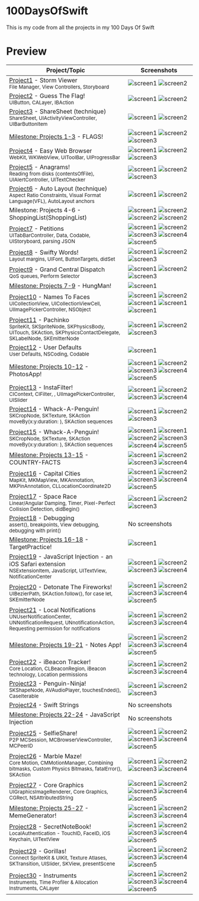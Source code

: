 # 100DaysOfSwift
This is my code from all the projects in my 100 Days Of Swift

# Preview
| Project/Topic | Screenshots |
| --------------|------------ |
| [Project1](https://github.com/khumargirdhar/100DaysOfSwift/tree/main/01-Project1%20(UITableView)) - Storm Viewer <br/><sub> File Manager, View Controllers, Storyboard </sub>| ![screen1](https://github.com/khumargirdhar/100DaysOfSwift/blob/main/01-Project1%20(UITableView)/Screenshots/small/P1-01.png) ![screen2](https://github.com/khumargirdhar/100DaysOfSwift/blob/main/01-Project1%20(UITableView)/Screenshots/small/P1-02.png) |
[Project2](https://github.com/khumargirdhar/100DaysOfSwift/tree/main/02-Project2) - Guess The Flag! <br/><sub> UIButton, CALayer, IBAction</sub> | ![screen1](https://github.com/khumargirdhar/100DaysOfSwift/blob/main/02-Project2/Screenshots/small/P2-01.png) ![screen2](https://github.com/khumargirdhar/100DaysOfSwift/blob/main/02-Project2/Screenshots/small/P2-02.png) | 
[Project3](https://github.com/khumargirdhar/100DaysOfSwift/tree/main/03-Project3) - ShareSheet (technique) <br/><sub> ShareSheet, UIActivityViewController, UIBarButtonItem</sub>| ![screen1](https://github.com/khumargirdhar/100DaysOfSwift/blob/main/03-Project3/Screenshots/small/P3-01.png) ![screen2](https://github.com/khumargirdhar/100DaysOfSwift/blob/main/03-Project3/Screenshots/small/P3-02.png) |
[Milestone: Projects 1-3](https://github.com/khumargirdhar/100DaysOfSwift/tree/main/04-FLAGS!%20(Milestone-Projects-1-3)) - FLAGS! | ![screen1](https://github.com/khumargirdhar/100DaysOfSwift/blob/main/04-FLAGS!%20(Milestone-Projects-1-3)/Screenshots/small/M1-01.png) ![screen2](https://github.com/khumargirdhar/100DaysOfSwift/blob/main/04-FLAGS!%20(Milestone-Projects-1-3)/Screenshots/small/M1-02.png) ![screen3](https://github.com/khumargirdhar/100DaysOfSwift/blob/main/04-FLAGS!%20(Milestone-Projects-1-3)/Screenshots/small/M1-03.png)|
[Project4](https://github.com/khumargirdhar/100DaysOfSwift/tree/main/04-Project4) - Easy Web Browser <br/><sub>WebKit, WKWebView, UIToolBar, UIProgressBar</sub> | ![screen1](https://github.com/khumargirdhar/100DaysOfSwift/blob/main/05-Project4/Screenshots/small/P4-01.png) ![screen2](https://github.com/khumargirdhar/100DaysOfSwift/blob/main/05-Project4/Screenshots/small/P4-02.png) ![screen3](https://github.com/khumargirdhar/100DaysOfSwift/blob/main/05-Project4/Screenshots/small/P4-03.png)|
[Project5](https://github.com/khumargirdhar/100DaysOfSwift/tree/main/06-Project5) - Anagrams!<br/><sub>Reading from disks (contentsOfFile), UIAlertController, UITextChecker</sub> | ![screen1](https://github.com/khumargirdhar/100DaysOfSwift/blob/main/06-Project5/Screenshots/small/P5-01.png) ![screen2](https://github.com/khumargirdhar/100DaysOfSwift/blob/main/06-Project5/Screenshots/small/P5-02.png) ![screen3](https://github.com/khumargirdhar/100DaysOfSwift/blob/main/06-Project5/Screenshots/small/P5-03.png)|
[Project6](https://github.com/khumargirdhar/100DaysOfSwift/tree/main/07B-Project6b) - Auto Layout (technique)<br/><sub>Aspect Ratio Constraints, Visual Format Language(VFL), AutoLayout anchors</sub> | ![screen1](https://github.com/khumargirdhar/100DaysOfSwift/blob/main/07B-Project6b/Screenshots/small/P6-01.png) ![screen2](https://github.com/khumargirdhar/100DaysOfSwift/blob/main/07B-Project6b/Screenshots/small/P6-02.png) |
Milestone: Projects 4-6 - ShoppingList(ShoppingList)| ![screen1](https://github.com/khumargirdhar/100DaysOfSwift/blob/main/08-ShoppingList%20(Milestone-Projects-4-6)/Screenshots/small/M2-01.png) ![screen2](https://github.com/khumargirdhar/100DaysOfSwift/blob/main/08-ShoppingList%20(Milestone-Projects-4-6)/Screenshots/small/M2-02.png) ![screen2](https://github.com/khumargirdhar/100DaysOfSwift/blob/main/08-ShoppingList%20(Milestone-Projects-4-6)/Screenshots/small/M2-03.png) ![screen2](https://github.com/khumargirdhar/100DaysOfSwift/blob/main/08-ShoppingList%20(Milestone-Projects-4-6)/Screenshots/small/M2-04.png) |
[Project7](https://github.com/khumargirdhar/100DaysOfSwift/tree/main/09-Project7) - Petitions<br/><sub>UITabBarController, Data, Codable, UIStoryboard, parsing JSON</sub> | ![screen1](https://github.com/khumargirdhar/100DaysOfSwift/blob/main/09-Project7/Screenshots/small/P7-01.png) ![screen2](https://github.com/khumargirdhar/100DaysOfSwift/blob/main/09-Project7/Screenshots/small/P7-02.png) ![screen3](https://github.com/khumargirdhar/100DaysOfSwift/blob/main/09-Project7/Screenshots/small/P7-03.png) ![screen4](https://github.com/khumargirdhar/100DaysOfSwift/blob/main/09-Project7/Screenshots/small/P7-04.png) ![screen5](https://github.com/khumargirdhar/100DaysOfSwift/blob/main/09-Project7/Screenshots/small/P7-05.png)|
[Project8](https://github.com/khumargirdhar/100DaysOfSwift/tree/main/10-Project8) - Swifty Words! <br/><sub>Layout margins, UIFont, ButtonTargets, didSet</sub> | ![screen1](https://github.com/khumargirdhar/100DaysOfSwift/blob/main/10-Project8/Screenshots/small/P8-01.png) ![screen2](https://github.com/khumargirdhar/100DaysOfSwift/blob/main/10-Project8/Screenshots/small/P8-02.png) ![screen3](https://github.com/khumargirdhar/100DaysOfSwift/blob/main/10-Project8/Screenshots/small/P8-03.png)|
[Project9](https://github.com/khumargirdhar/100DaysOfSwift/tree/main/11-Project9) - Grand Central Dispatch <br/><sub>QoS queues, Perform Selector</sub> | ![screen1](https://github.com/khumargirdhar/100DaysOfSwift/blob/main/11-Project9/Screenshots/small/P9-01.png) ![screen2](https://github.com/khumargirdhar/100DaysOfSwift/blob/main/11-Project9/Screenshots/small/P9-02.png) ![screen3](https://github.com/khumargirdhar/100DaysOfSwift/blob/main/11-Project9/Screenshots/small/P9-03.png) |
[Milestone: Projects 7-9](https://github.com/khumargirdhar/100DaysOfSwift/tree/main/12-HungMan%20(Milestone-Projects-7-9)) - HungMan! | ![screen1](https://github.com/khumargirdhar/100DaysOfSwift/blob/main/12-HungMan%20(Milestone-Projects-7-9)/Screenshots/small/M3-01.png)|
[Project10](https://github.com/khumargirdhar/100DaysOfSwift/tree/main/13-Project10) - Names To Faces <br/><sub>UICollectionView, UICollectionViewCell, UIImagePickerController, NSObject</sub> | ![screen1](https://github.com/khumargirdhar/100DaysOfSwift/blob/main/13-Project10/Screenshots/small/P10-01.png) ![screen2](https://github.com/khumargirdhar/100DaysOfSwift/blob/main/13-Project10/Screenshots/small/P10-02.png) ![screen1](https://github.com/khumargirdhar/100DaysOfSwift/blob/main/13-Project10/Screenshots/small/P10-03.png) ![screen1](https://github.com/khumargirdhar/100DaysOfSwift/blob/main/13-Project10/Screenshots/small/P10-04.png) ![screen1](https://github.com/khumargirdhar/100DaysOfSwift/blob/main/13-Project10/Screenshots/small/P10-05.png) |
[Project11](https://github.com/khumargirdhar/100DaysOfSwift/tree/main/14-Project11) - Pachinko <br/><sub>SpriteKit, SKSpriteNode, SKPhysicsBody, UITouch, SKAction, SKPhysicsContactDelegate, SKLabelNode, SKEmitterNode</sub> | ![screen1](https://github.com/khumargirdhar/100DaysOfSwift/blob/main/14-Project11/Screenshots/small/P11-01.png) ![screen2](https://github.com/khumargirdhar/100DaysOfSwift/blob/main/14-Project11/Screenshots/small/P11-02.png) ![screen3](https://github.com/khumargirdhar/100DaysOfSwift/blob/main/14-Project11/Screenshots/small/P11-03.png) |
[Project12](https://github.com/khumargirdhar/100DaysOfSwift/tree/main/15B-Project12b) - User Defaults <br/><sub>User Defaults, NSCoding, Codable</sub> | ![screen1](https://github.com/khumargirdhar/100DaysOfSwift/blob/main/15B-Project12a/Screenshots/small/P12-01.png) |
[Milestone: Projects 10-12](https://github.com/khumargirdhar/100DaysOfSwift/tree/main/16-PhotosApp%20(Milestone-Projects-10-12)) - PhotosApp! | ![screen1](https://github.com/khumargirdhar/100DaysOfSwift/blob/main/16-PhotosApp%20(Milestone-Projects-10-12)/Screenshots/small/M4-01.png) ![screen2](https://github.com/khumargirdhar/100DaysOfSwift/blob/main/16-PhotosApp%20(Milestone-Projects-10-12)/Screenshots/small/M4-02.png) ![screen3](https://github.com/khumargirdhar/100DaysOfSwift/blob/main/16-PhotosApp%20(Milestone-Projects-10-12)/Screenshots/small/M4-03.png) ![screen4](https://github.com/khumargirdhar/100DaysOfSwift/blob/main/16-PhotosApp%20(Milestone-Projects-10-12)/Screenshots/small/M4-04.png) ![screen5](https://github.com/khumargirdhar/100DaysOfSwift/blob/main/16-PhotosApp%20(Milestone-Projects-10-12)/Screenshots/small/M4-05.png)|
[Project13](https://github.com/khumargirdhar/100DaysOfSwift/tree/main/17-Project13) - InstaFilter! <br/><sub>CIContext, CIFilter, , UIImagePickerController, UISlider</sub> | ![screen1](https://github.com/khumargirdhar/100DaysOfSwift/blob/main/17-Project13/Screenshots/small/P13-01.png) ![screen2](https://github.com/khumargirdhar/100DaysOfSwift/blob/main/17-Project13/Screenshots/small/P13-02.png) ![screen3](https://github.com/khumargirdhar/100DaysOfSwift/blob/main/17-Project13/Screenshots/small/P13-03.png) ![screen4](https://github.com/khumargirdhar/100DaysOfSwift/blob/main/17-Project13/Screenshots/small/P13-04.png)|
[Project14](https://github.com/khumargirdhar/100DaysOfSwift/tree/main/18-Project14) - Whack-A-Penguin! <br/><sub>SKCropNode, SKTexture, SKAction moveBy(x:y:duration: ), SKAction sequences</sub> | ![screen1](https://github.com/khumargirdhar/100DaysOfSwift/blob/main/18-Project14/Screenshots/small/P14-01.png) ![screen2](https://github.com/khumargirdhar/100DaysOfSwift/blob/main/18-Project14/Screenshots/small/P14-02.png) ![screen3](https://github.com/khumargirdhar/100DaysOfSwift/blob/main/18-Project14/Screenshots/small/P14-03.png) |
[Project15](https://github.com/khumargirdhar/100DaysOfSwift/tree/main/19-Project15) - Whack-A-Penguin! <br/><sub>SKCropNode, SKTexture, SKAction moveBy(x:y:duration: ), SKAction sequences</sub> | ![screen1](https://github.com/khumargirdhar/100DaysOfSwift/blob/main/19-Project15/Screenshots/small/P15-01.png)  ![screen1](https://github.com/khumargirdhar/100DaysOfSwift/blob/main/19-Project15/Screenshots/small/P15-01.png) ![screen2](https://github.com/khumargirdhar/100DaysOfSwift/blob/main/19-Project15/Screenshots/small/P15-02.png) ![screen3](https://github.com/khumargirdhar/100DaysOfSwift/blob/main/19-Project15/Screenshots/small/P15-03.png) ![screen4](https://github.com/khumargirdhar/100DaysOfSwift/blob/main/19-Project15/Screenshots/small/P15-04.png) ![screen5](https://github.com/khumargirdhar/100DaysOfSwift/blob/main/19-Project15/Screenshots/small/P15-05.png) |
[Milestone: Projects 13-15](https://github.com/khumargirdhar/100DaysOfSwift/tree/main/20-COUNTRY-FACTS%20(Milestone-Projects-13-15)) - COUNTRY-FACTS | ![screen1](https://github.com/khumargirdhar/100DaysOfSwift/blob/main/20-COUNTRY-FACTS%20(Milestone-Projects-13-15)/Screenshots/small/M5-01.png)  ![screen2](https://github.com/khumargirdhar/100DaysOfSwift/blob/main/20-COUNTRY-FACTS%20(Milestone-Projects-13-15)/Screenshots/small/M5-02.png) ![screen3](https://github.com/khumargirdhar/100DaysOfSwift/blob/main/20-COUNTRY-FACTS%20(Milestone-Projects-13-15)/Screenshots/small/M5-03.png) ![screen4](https://github.com/khumargirdhar/100DaysOfSwift/blob/main/20-COUNTRY-FACTS%20(Milestone-Projects-13-15)/Screenshots/small/M5-04.png) |
[Project16](https://github.com/khumargirdhar/100DaysOfSwift/tree/main/21-Project16) - Capital Cities <br/><sub>MapKit, MKMapView, MKAnnotation, MKPinAnnotation, CLLocationCoordinate2D</sub> | ![screen1](https://github.com/khumargirdhar/100DaysOfSwift/blob/main/21-Project16/Screenshots/small/P16-01.png)  ![screen2](https://github.com/khumargirdhar/100DaysOfSwift/blob/main/21-Project16/Screenshots/small/P16-02.png) ![screen3](https://github.com/khumargirdhar/100DaysOfSwift/blob/main/21-Project16/Screenshots/small/P16-03.png) ![screen4](https://github.com/khumargirdhar/100DaysOfSwift/blob/main/21-Project16/Screenshots/small/P16-04.png) ![screen5](https://github.com/khumargirdhar/100DaysOfSwift/blob/main/21-Project16/Screenshots/small/P16-05.png)|
[Project17](https://github.com/khumargirdhar/100DaysOfSwift/tree/main/22-Project17) - Space Race <br/><sub>Linear/Angular Damping, Timer, Pixel-Perfect Collision Detection, didBegin() </sub> | ![screen1](https://github.com/khumargirdhar/100DaysOfSwift/blob/main/22-Project17/Screenshots/small/P17-01.png)  ![screen2](https://github.com/khumargirdhar/100DaysOfSwift/blob/main/22-Project17/Screenshots/small/P17-02.png) ![screen3](https://github.com/khumargirdhar/100DaysOfSwift/blob/main/22-Project17/Screenshots/small/P17-03.png) |
[Project18](https://github.com/khumargirdhar/100DaysOfSwift/tree/main/23-Project18) - Debugging <br/><sub>assert(), breakpoints, View debugging, debugging with print()</sub> | No screenshots |
[Milestone: Projects 16-18](https://github.com/khumargirdhar/100DaysOfSwift/tree/main/24-TargetPractice%20(Milestone-Projects-16-18)) - TargetPractice! | ![screen1](https://github.com/khumargirdhar/100DaysOfSwift/blob/main/24-TargetPractice%20(Milestone-Projects-16-18)/Screenshots/small/M6-01.png) |
[Project19](https://github.com/khumargirdhar/100DaysOfSwift/tree/main/25-Project19) - JavaScript Injection - an iOS Safari extension <br/><sub>NSExtensionItem, JavaScript, UITextView, NotificationCenter</sub> | ![screen1](https://github.com/khumargirdhar/100DaysOfSwift/blob/main/25-Project19/Screenshots/small/P19-01.png) ![screen2](https://github.com/khumargirdhar/100DaysOfSwift/blob/main/25-Project19/Screenshots/small/P19-02.png) ![screen3](https://github.com/khumargirdhar/100DaysOfSwift/blob/main/25-Project19/Screenshots/small/P19-03.png) ![screen4](https://github.com/khumargirdhar/100DaysOfSwift/blob/main/25-Project19/Screenshots/small/P19-04.png) |
[Project20](https://github.com/khumargirdhar/100DaysOfSwift/tree/main/26-Project20) - Detonate The Fireworks! <br/><sub>UIBezierPath, SKAction.follow(), for case let, SKEmitterNode</sub> | ![screen1](https://github.com/khumargirdhar/100DaysOfSwift/blob/main/26-Project20/Screenshots/small/P20-01.png) ![screen2](https://github.com/khumargirdhar/100DaysOfSwift/blob/main/26-Project20/Screenshots/small/P20-02.png) ![screen3](https://github.com/khumargirdhar/100DaysOfSwift/blob/main/26-Project20/Screenshots/small/P20-03.png) ![screen4](https://github.com/khumargirdhar/100DaysOfSwift/blob/main/26-Project20/Screenshots/small/P20-04.png) ![screen5](https://github.com/khumargirdhar/100DaysOfSwift/blob/main/26-Project20/Screenshots/small/P20-05.png) |
[Project21](https://github.com/khumargirdhar/100DaysOfSwift/tree/main/27-Project21) - Local Notifications <br/><sub>UNUserNotificationCenter, UNNotificationRequest, UNnotificationAction, Requesting permission for notifications</sub> | ![screen1](https://github.com/khumargirdhar/100DaysOfSwift/blob/main/27-Project21/Screenshots/small/P21-01.png) ![screen2](https://github.com/khumargirdhar/100DaysOfSwift/blob/main/27-Project21/Screenshots/small/P21-02.png) ![screen3](https://github.com/khumargirdhar/100DaysOfSwift/blob/main/27-Project21/Screenshots/small/P21-03.png) ![screen4](https://github.com/khumargirdhar/100DaysOfSwift/blob/main/27-Project21/Screenshots/small/P21-04.png)|
[Milestone: Projects 19-21](https://github.com/khumargirdhar/100DaysOfSwift/tree/main/28-Notes%20(Milestone-Projects-19-21)) - Notes App! | ![screen1](https://github.com/khumargirdhar/100DaysOfSwift/blob/main/28-Notes%20(Milestone-Projects-19-21)/Screenshots/small/M7-01.png) ![screen2](https://github.com/khumargirdhar/100DaysOfSwift/blob/main/28-Notes%20(Milestone-Projects-19-21)/Screenshots/small/M7-02.png) ![screen3](https://github.com/khumargirdhar/100DaysOfSwift/blob/main/28-Notes%20(Milestone-Projects-19-21)/Screenshots/small/M7-03.png) ![screen4](https://github.com/khumargirdhar/100DaysOfSwift/blob/main/28-Notes%20(Milestone-Projects-19-21)/Screenshots/small/M7-04.png) ![screen5](https://github.com/khumargirdhar/100DaysOfSwift/blob/main/28-Notes%20(Milestone-Projects-19-21)/Screenshots/small/M7-05.png) |
[Project22](https://github.com/khumargirdhar/100DaysOfSwift/tree/main/29-Project22) - iBeacon Tracker! <br/><sub>Core Location, CLBeaconRegion, iBeacon technology, Location permissions</sub> | ![screen1](https://github.com/khumargirdhar/100DaysOfSwift/blob/main/29-Project22/Screenshots/small/P22-01.png) ![screen2](https://github.com/khumargirdhar/100DaysOfSwift/blob/main/29-Project22/Screenshots/small/P22-02.png) ![screen3](https://github.com/khumargirdhar/100DaysOfSwift/blob/main/29-Project22/Screenshots/small/P22-03.png) ![screen4](https://github.com/khumargirdhar/100DaysOfSwift/blob/main/29-Project22/Screenshots/small/P22-04.png) |
[Project23](https://github.com/khumargirdhar/100DaysOfSwift/tree/main/30-Project23) - Penguin-Ninja! <br/><sub>SKShapeNode, AVAudioPlayer, touchesEnded(), CaseIterable</sub> | ![screen1](https://github.com/khumargirdhar/100DaysOfSwift/blob/main/30-Project23/Screenshots/small/P23-01.png) ![screen2](https://github.com/khumargirdhar/100DaysOfSwift/blob/main/30-Project23/Screenshots/small/P23-02.png) ![screen3](https://github.com/khumargirdhar/100DaysOfSwift/blob/main/30-Project23/Screenshots/small/P23-03.png) |
[Project24](https://github.com/khumargirdhar/100DaysOfSwift/tree/main/31-Project24/Project24.playground) - Swift Strings <br/><sub></sub> | No screenshots |
[Milestone: Projects 22-24](https://github.com/khumargirdhar/100DaysOfSwift/tree/main/32-Milestone-Projects-22-24/Consolidation9.playground) - JavaScript Injection <br/><sub></sub> | No screenshots|
[Project25](https://github.com/khumargirdhar/100DaysOfSwift/tree/main/33-Project25) - SelfieShare! <br/><sub>P2P MCSession, MCBrowserViewController, MCPeerID</sub> | ![screen1](https://github.com/khumargirdhar/100DaysOfSwift/blob/main/33-Project25/Screenshots/small/P25-01.png) ![screen2](https://github.com/khumargirdhar/100DaysOfSwift/blob/main/33-Project25/Screenshots/small/P25-02.png) ![screen3](https://github.com/khumargirdhar/100DaysOfSwift/blob/main/33-Project25/Screenshots/small/P25-03.png) ![screen4](https://github.com/khumargirdhar/100DaysOfSwift/blob/main/33-Project25/Screenshots/small/P25-04.png) ![screen5](https://github.com/khumargirdhar/100DaysOfSwift/blob/main/33-Project25/Screenshots/small/P25-05.png) |
[Project26](https://github.com/khumargirdhar/100DaysOfSwift/tree/main/34-Project26) - Marble Maze! <br/><sub>Core Motion, CMMotionManager, Combining bitmasks, Custom Physics Bitmasks, fatalError(), SKAction</sub> | ![screen1](https://github.com/khumargirdhar/100DaysOfSwift/blob/main/34-Project26/Screenshots/small/P26-01.png) ![screen2](https://github.com/khumargirdhar/100DaysOfSwift/blob/main/34-Project26/Screenshots/small/P26-02.png) ![screen3](https://github.com/khumargirdhar/100DaysOfSwift/blob/main/34-Project26/Screenshots/small/P26-03.png) ![screen4](https://github.com/khumargirdhar/100DaysOfSwift/blob/main/34-Project26/Screenshots/small/P26-04.png) |
[Project27](https://github.com/khumargirdhar/100DaysOfSwift/tree/main/35-Project27) - Core Graphics <br/><sub>UIGraphicsImageRenderer, Core Graphics, CGRect, NSAttributedString</sub> | ![screen1](https://github.com/khumargirdhar/100DaysOfSwift/blob/main/35-Project27/Screenshots/small/P27-01.png) ![screen2](https://github.com/khumargirdhar/100DaysOfSwift/blob/main/35-Project27/Screenshots/small/P27-02.png) ![screen3](https://github.com/khumargirdhar/100DaysOfSwift/blob/main/35-Project27/Screenshots/small/P27-03.png) ![screen4](https://github.com/khumargirdhar/100DaysOfSwift/blob/main/35-Project27/Screenshots/small/P27-04.png) ![screen5](https://github.com/khumargirdhar/100DaysOfSwift/blob/main/35-Project27/Screenshots/small/P27-05.png) |
[Milestone: Projects 25-27](https://github.com/khumargirdhar/100DaysOfSwift/tree/main/36-MemeGenerator!%20(Milestone-Projects-25-27)) - MemeGenerator! <br/><sub></sub> | ![screen1](https://github.com/khumargirdhar/100DaysOfSwift/blob/main/36-MemeGenerator!%20(Milestone-Projects-25-27)/Screenshots/small/M9-01.png) ![screen2](https://github.com/khumargirdhar/100DaysOfSwift/blob/main/36-MemeGenerator!%20(Milestone-Projects-25-27)/Screenshots/small/M9-02.png) ![screen3](https://github.com/khumargirdhar/100DaysOfSwift/blob/main/36-MemeGenerator!%20(Milestone-Projects-25-27)/Screenshots/small/M9-03.png) ![screen4](https://github.com/khumargirdhar/100DaysOfSwift/blob/main/36-MemeGenerator!%20(Milestone-Projects-25-27)/Screenshots/small/M9-04.png) |
[Project28](https://github.com/khumargirdhar/100DaysOfSwift/tree/main/37-Project28) - SecretNoteBook! <br/><sub>LocalAuthentication - TouchID, FaceID, iOS Keychain, UITextView</sub> | ![screen1](https://github.com/khumargirdhar/100DaysOfSwift/blob/main/37-Project28/Screenshots/small/P28-01.png) ![screen2](https://github.com/khumargirdhar/100DaysOfSwift/blob/main/37-Project28/Screenshots/small/P28-02.png) ![screen3](https://github.com/khumargirdhar/100DaysOfSwift/blob/main/37-Project28/Screenshots/small/P28-03.png) ![screen4](https://github.com/khumargirdhar/100DaysOfSwift/blob/main/37-Project28/Screenshots/small/P28-04.png) ![screen5](https://github.com/khumargirdhar/100DaysOfSwift/blob/main/37-Project28/Screenshots/small/P28-05.png) |
[Project29](https://github.com/khumargirdhar/100DaysOfSwift/tree/main/38-Project29) - Gorillas! <br/><sub>Connect SpriteKit & UIKit, Texture Atlases, SKTransition,  UISlider, SKView, presentScene</sub> | ![screen1](https://github.com/khumargirdhar/100DaysOfSwift/blob/main/38-Project29/Screenshots/small/P29-01.png) ![screen2](https://github.com/khumargirdhar/100DaysOfSwift/blob/main/38-Project29/Screenshots/small/P29-02.png) ![screen3](https://github.com/khumargirdhar/100DaysOfSwift/blob/main/38-Project29/Screenshots/small/P29-03.png) ![screen4](https://github.com/khumargirdhar/100DaysOfSwift/blob/main/38-Project29/Screenshots/small/P29-04.png) ![screen5](https://github.com/khumargirdhar/100DaysOfSwift/blob/main/38-Project29/Screenshots/small/P29-05.png) |
[Project30](https://github.com/khumargirdhar/100DaysOfSwift/tree/main/39-project30) - Instruments <br/><sub>Instruments, Time Profiler & Allocation Instruments, CALayer</sub> | ![screen1](https://github.com/khumargirdhar/100DaysOfSwift/blob/main/39-project30/Screenshots/small/P30-01.png) ![screen2](https://github.com/khumargirdhar/100DaysOfSwift/blob/main/39-project30/Screenshots/small/P30-02.png) ![screen3](https://github.com/khumargirdhar/100DaysOfSwift/blob/main/39-project30/Screenshots/small/P30-03.png) ![screen4](https://github.com/khumargirdhar/100DaysOfSwift/blob/main/39-project30/Screenshots/small/P30-04.png) ![screen5](https://github.com/khumargirdhar/100DaysOfSwift/blob/main/39-project30/Screenshots/small/P30-05.png) |

